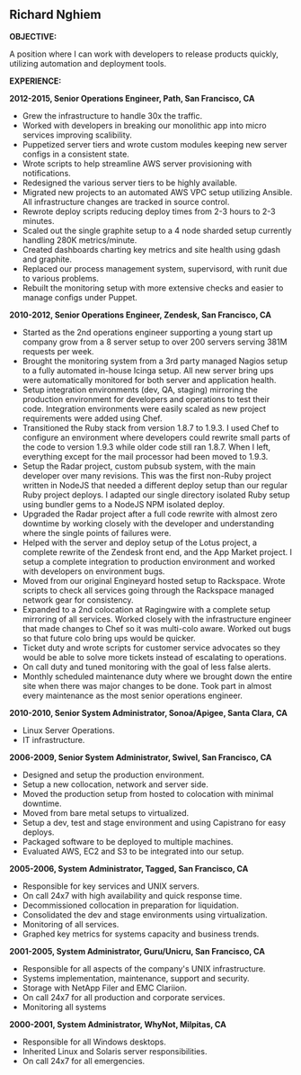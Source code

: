 Richard Nghiem
---
**OBJECTIVE:**

A position where I can work with developers to release products quickly, utilizing automation and deployment tools.

**EXPERIENCE:**

**2012-2015, Senior Operations Engineer, Path, San Francisco, CA**

* Grew the infrastructure to handle 30x the traffic.
* Worked with developers in breaking our monolithic app into micro services improving scalibility.
* Puppetized server tiers and wrote custom modules keeping new server configs in a consistent state.
* Wrote scripts to help streamline AWS server provisioning with notifications.
* Redesigned the various server tiers to be highly available.
* Migrated new projects to an automated AWS VPC setup utilizing Ansible.  All infrastructure changes are tracked in source control. 
* Rewrote deploy scripts reducing deploy times from 2-3 hours to 2-3 minutes.
* Scaled out the single graphite setup to a 4 node sharded setup currently handling 280K metrics/minute.
* Created dashboards charting key metrics and site health using gdash and graphite.
* Replaced our process management system, supervisord, with runit due to various problems.
* Rebuilt the monitoring setup with more extensive checks and easier to manage configs under Puppet.

**2010-2012, Senior Operations Engineer, Zendesk, San Francisco, CA**

* Started as the 2nd operations engineer supporting a young start up company grow from a 8 server setup to over 200 servers serving 381M requests per week.
* Brought the monitoring system from a 3rd party managed Nagios setup to a fully automated in-house Icinga setup.  All new server bring ups were automatically monitored for both server and application health.
* Setup integration environments (dev, QA, staging) mirroring the production environment for developers and operations to test their code.  Integration environments were easily scaled as new project requirements were added using Chef.
* Transitioned the Ruby stack from version 1.8.7 to 1.9.3.  I used Chef to configure an environment where developers could rewrite small parts of the code to version 1.9.3 while older code still ran 1.8.7.   When I left, everything except for the mail processor had been moved to 1.9.3.
* Setup the Radar project, custom pubsub system, with the main developer over many revisions.  This was the first non-Ruby project written in NodeJS that needed a different deploy setup than our regular Ruby project deploys.  I adapted our single directory isolated Ruby setup using bundler gems to a NodeJS NPM isolated deploy.
* Upgraded the Radar project after a full code rewrite with almost zero downtime by working closely with the developer and understanding where the single points of failures were.
* Helped with the server and deploy setup of the Lotus project, a complete rewrite of the Zendesk front end, and the App Market project.  I setup a complete integration to production environment and worked with developers on environment bugs.
* Moved from our original Engineyard hosted setup to Rackspace.  Wrote scripts to check all services going through the Rackspace managed network gear for consistency.
* Expanded to a 2nd colocation at Ragingwire with a complete setup mirroring of all services.  Worked closely with the infrastructure engineer that made changes to Chef so it was multi-colo aware.  Worked out bugs so that future colo bring ups would be quicker.
* Ticket duty and wrote scripts for customer service advocates so they would be able to solve more tickets instead of escalating to operations.
* On call duty and tuned monitoring with the goal of less false alerts.
* Monthly scheduled maintenance duty where we brought down the entire site when there was major changes to be done.  Took part in almost every maintenance as the most senior operations engineer.

**2010-2010, Senior System Administrator, Sonoa/Apigee, Santa Clara, CA**

* Linux Server Operations.
* IT infrastructure.

**2006-2009, Senior System Administrator, Swivel, San Francisco, CA**

* Designed and setup the production environment.
* Setup a new collocation, network and server side.
* Moved the production setup from hosted to colocation with minimal downtime.
* Moved from bare metal setups to virtualized.
* Setup a dev, test and stage environment and using Capistrano for easy deploys.
* Packaged software to be deployed to multiple machines. 
* Evaluated AWS, EC2 and S3 to be integrated into our setup.

**2005-2006, System Administrator, Tagged, San Francisco, CA**

* Responsible for key services and UNIX servers.
* On call 24x7 with high availability and quick response time.
* Decommissioned collocation in preparation for liquidation.
* Consolidated the dev and stage environments using virtualization. 
* Monitoring of all services.
* Graphed key metrics for systems capacity and business trends.

**2001-2005, System Administrator, Guru/Unicru, San Francisco, CA**

* Responsible for all aspects of the company's UNIX infrastructure. 
* Systems implementation, maintenance, support and security.
* Storage with NetApp Filer and EMC Clariion.
* On call 24x7 for all production and corporate services.  
* Monitoring all systems

**2000-2001, System Administrator, WhyNot, Milpitas, CA**

* Responsible for all Windows desktops.
* Inherited Linux and Solaris server responsibilities.
* On call 24x7 for all emergencies.
